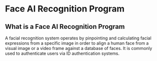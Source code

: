 # Face AI Recognition Program

## What is a Face AI Recognition Program
A facial recognition system operates by pinpointing and calculating facial expressions from a specific image in order to align a human face from a visual image or a video frame against a database of faces. It is commonly used to authenticate users via ID authentication systems.
